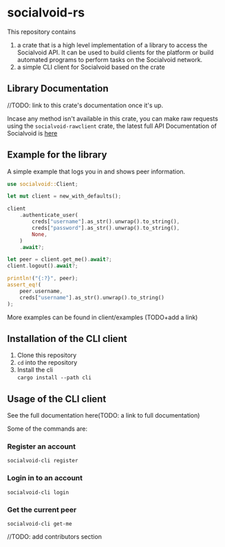 # socialvoid-rs

This repository contains
1. a crate that is a high level implementation of a library to access the Socialvoid API. It can be used to build clients for the platform or build automated programs to perform tasks on the Socialvoid network.
2. a simple CLI client for Socialvoid based on the crate

## Library Documentation

//TODO: link to this crate's documentation once it's up.

Incase any method isn't available in this crate, you can make raw requests using the `socialvoid-rawclient` crate, the latest full API Documentation of Socialvoid is [here](https://github.com/intellivoid/Socialvoid-Standard-Documentation)

## Example for the library

A simple example that logs you in and shows peer information.
```rust
use socialvoid::Client;

let mut client = new_with_defaults();

client
    .authenticate_user(
        creds["username"].as_str().unwrap().to_string(),
        creds["password"].as_str().unwrap().to_string(),
        None,
    )
    .await?;

let peer = client.get_me().await?;
client.logout().await?;

println!("{:?}", peer);
assert_eq!(
    peer.username,
    creds["username"].as_str().unwrap().to_string()
);

```
More examples can be found in client/examples (TODO+add a link)

## Installation of the CLI client
1. Clone this repository
2. `cd` into the repository
3. Install the cli   
`cargo install --path cli`

## Usage of the CLI client
See the full documentation here(TODO: a link to full documentation)

Some of the commands are:
### Register an account
`socialvoid-cli register`
### Login in to an account
`socialvoid-cli login`
### Get the current peer
`socialvoid-cli get-me`

//TODO: add contributors section